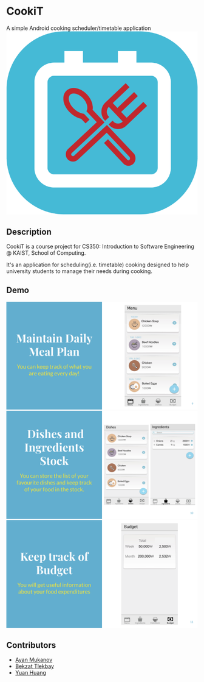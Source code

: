 # CookiT
A simple Android cooking scheduler/timetable application
![Logo](./cookit-logo.png)

## Description

CookiT is a course project for CS350: Introduction to Software Engineering @ KAIST, School of Computing.

It's an application for scheduling(i.e. timetable) cooking designed to help university students to manage their needs during cooking.

## Demo
![DemoSlides](./Presentation_slide1.png)
![DemoSlides](./Presentation_slide2.png)
![DemoSlides](./Presentation_slide3.png)

## Contributors
- [Ayan Mukanov](https://github.com/mukanov8)
- [Bekzat Tlekbay](https://github.com/fesiib)
- [Yuan Huang](https://github.com/huangyuan9811)
